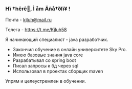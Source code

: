 ### Hï †hêrê👋, Ì åm Äñå†ðlï¥ !

Почта - kjluh@mail.ru

Телега - https://t.me/Kjluh58

Я начинающий специалист - java разработчик.

- Закончил обучение в онлайн университете Sky Pro.
- Имею базовые знания java core
- Разрабатывал со spring boot
- Писал запросы к бд через sql
- Использовал в проектах сборщик maven

Упрям и целеустремлен в обучении.

<!--
**kjluh/kjluh** is a ✨ _special_ ✨ repository because its `README.md` (this file) appears on your GitHub profile.

Here are some ideas to get you started:

- 🔭 I’m currently working on ...
- 🌱 I’m currently learning ...
- 👯 I’m looking to collaborate on ...
- 🤔 I’m looking for help with ...
- 💬 Ask me about ...
- 📫 How to reach me: ...
- 😄 Pronouns: ...
- ⚡ Fun fact: ...
-->
